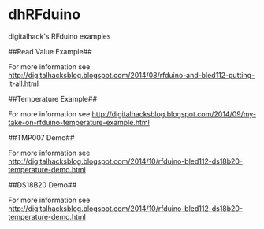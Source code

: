 dhRFduino
=========

digitalhack's RFduino examples

##Read Value Example##

For more information see http://digitalhacksblog.blogspot.com/2014/08/rfduino-and-bled112-putting-it-all.html

##Temperature Example##

For more information see http://digitalhacksblog.blogspot.com/2014/09/my-take-on-rfduino-temperature-example.html

##TMP007 Demo##

For more information see http://digitalhacksblog.blogspot.com/2014/10/rfduino-bled112-ds18b20-temperature-demo.html

##DS18B20 Demo##

For more information see http://digitalhacksblog.blogspot.com/2014/10/rfduino-bled112-ds18b20-temperature-demo.html

